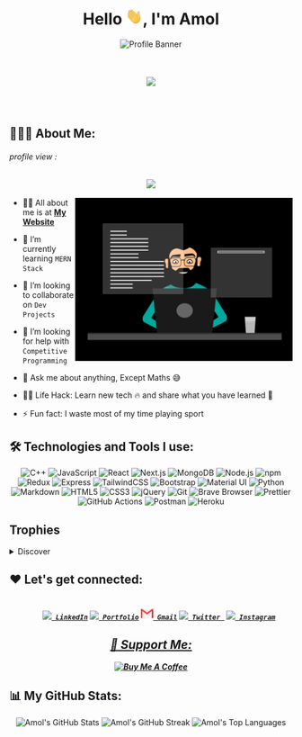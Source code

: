 <h1 align="center">Hello <img src="https://raw.githubusercontent.com/ABSphreak/ABSphreak/master/gifs/Hi.gif" width="30px" height="30px">, I'm Amol</h1>

<!-- Profile banner -->
<div align="center">
  <img src="https://res.cloudinary.com/dlgz2t08o/image/upload/v1729147274/banner_tyfqp6.png" alt="Profile Banner" />
</div>
<h1 align="center">
  <a href="">
    <img src="https://readme-typing-svg.herokuapp.com?lines=Born+too+late+to+explore+the+Earth%2C;born+too+early+to+explore+the+Galaxy%2C;+born+just+in+time+to+explore+Data.">
  </a>
</h1>

<br/>

## 👨🏻‍💻 About Me:

<h6> profile view : </h6>              

<p align="center"><img src="https://profile-counter.glitch.me/Amol5766/count.svg"/></p>

<img src="thoughtworks-gif_dribbble.gif" height="290px" align="right" />

- 🙋‍♂️ All about me is at **[My Website](https://amol-portfolio-plum.vercel.app/)**
  
- 🌱 I’m currently learning `MERN Stack`
  
- 👯 I’m looking to collaborate on `Dev Projects`
  
- 🤔 I’m looking for help with `Competitive Programming`
  
- 💬 Ask me about anything, Except Maths :sweat_smile:
  
- 👨‍💻 Life Hack: Learn new tech :fire: and share what you have learned :tada:
  
- ⚡ Fun fact: I waste most of my time playing sport

## 🛠️ Technologies and Tools I use:

<p align="center">
  <img alt="C++" src="https://img.shields.io/badge/C%2B%2B-00599C?style=for-the-badge&logo=c%2B%2B&logoColor=white" height="25px"/>
  <img alt="JavaScript" src="https://img.shields.io/badge/JavaScript-323330?style=for-the-badge&logo=javascript&logoColor=F7DF1E" height="25px"/>
  <img alt="React" src="https://img.shields.io/badge/React-20232A?style=for-the-badge&logo=react&logoColor=61DAFB" height="25px"/>
  <img alt="Next.js" src="https://img.shields.io/badge/Next-black?style=for-the-badge&logo=next.js&logoColor=white" height="25px"/>
  <img alt="MongoDB" src="https://img.shields.io/badge/MongoDB-13aa52?style=for-the-badge&logo=mongodb&logoColor=white" height="25px"/>
  <img alt="Node.js" src="https://img.shields.io/badge/Node.js-43853d?style=for-the-badge&logo=node.js&logoColor=white" height="25px"/>
  <img alt="npm" src="https://img.shields.io/badge/npm-000000.svg?style=for-the-badge&logo=npm&logoColor=white" height="25px"/>
  <img alt="Redux" src="https://img.shields.io/badge/Redux-764ABC?style=for-the-badge&logo=redux&logoColor=white" height="25px"/>
  <img alt="Express" src="https://img.shields.io/badge/Express-404d59.svg?style=for-the-badge&logo=express&logoColor=61DAFB" height="25px"/>
  <img alt="TailwindCSS" src="https://img.shields.io/badge/Tailwind_CSS-38B2AC?style=for-the-badge&logo=tailwind-css&logoColor=white" height="25px"/>
  <img alt="Bootstrap" src="https://img.shields.io/badge/Bootstrap-563D7C?style=for-the-badge&logo=bootstrap&logoColor=white" height="25px"/>
  <img alt="Material UI" src="https://img.shields.io/badge/Material--UI-0081CB?style=for-the-badge&logo=material-ui&logoColor=white" height="25px"/>
  <img alt="Python" src="https://img.shields.io/badge/Python-14354C?style=for-the-badge&logo=python&logoColor=white" height="25px"/>
  <img alt="Markdown" src="https://img.shields.io/badge/Markdown-000000?style=for-the-badge&logo=markdown&logoColor=white" height="25px"/>
  <img alt="HTML5" src="https://img.shields.io/badge/HTML5-E34F26?style=for-the-badge&logo=html5&logoColor=white" height="25px"/>
  <img alt="CSS3" src="https://img.shields.io/badge/CSS3-1572B6?style=for-the-badge&logo=css3&logoColor=white" height="25px"/>
  <img alt="jQuery" src="https://img.shields.io/badge/jQuery-0769AD.svg?style=for-the-badge&logo=jquery&logoColor=white" height="25px"/>
  <img alt="Git" src="https://img.shields.io/badge/Git-F05032?style=for-the-badge&logo=git&logoColor=white" height="25px"/>
  <img alt="Brave Browser" src="https://img.shields.io/badge/Brave_Browser-FB542B?style=for-the-badge&logo=brave&logoColor=white" height="25px"/>
  <img alt="Prettier" src="https://img.shields.io/badge/Prettier-F7B93E?style=for-the-badge&logo=prettier&logoColor=white" height="25px"/>
  <img alt="GitHub Actions" src="https://img.shields.io/badge/GitHub_Actions-2088FF?style=for-the-badge&logo=github-actions&logoColor=white" height="25px"/>
  <img alt="Postman" src="https://img.shields.io/badge/Postman-FF6C37?style=for-the-badge&logo=postman&logoColor=white" height="25px"/>
  <img alt="Heroku" src="https://img.shields.io/badge/Heroku-430098?style=for-the-badge&logo=heroku&logoColor=white" height="25px"/>
</p>

## Trophies
<details><summary>Discover</summary>
<p align="left">
<img width=900 src="https://github-profile-trophy.vercel.app/?username=Amol5766&column=7&theme=gruvbox&no-frame=true"/>
</details>

## ❤️ Let's get connected:

<h5 align="center">
  <code>
    <a href="https://www.linkedin.com/in/amol-m-82755a255/" title="LinkedIn Profile"><img width="22" src="https://github.com/zumrudu-anka/zumrudu-anka/blob/master/images/linkedin.svg"> LinkedIn</a></code>
  <code><a href="https://amol-portfolio-plum.vercel.app/" title="Portfolio Website"><img width="22" src="https://www.svgrepo.com/show/33980/paperclip.svg"> Portfolio</a></code>
  <code><a href="mailto:amolmaheshwara270@gmail.com" title="Gmail"><img width="22" src="https://github.com/C-mmon/C-mmon/blob/main/svg/gmail.svg"> Gmail</a></code>
  <code><a href="https://twitter.com/@AmolM002" title="Twitter"><img width="22" src="https://upload.wikimedia.org/wikipedia/sco/9/9f/Twitter_bird_logo_2012.svg"> Twitter </a></code>
  <code><a href="https://www.instagram.com/not_amol_ok/" title="Instagram"><img width="22" src="https://upload.wikimedia.org/wikipedia/commons/a/a5/Instagram_icon.png"> Instagram</code>

  ## 🤝 Support Me:

<a href="https://buymeacoffee.com/amol.m" target="_blank"><img src="https://cdn.buymeacoffee.com/buttons/v2/default-violet.png" alt="Buy Me A Coffee" height="60px" width="200px"></a>

## 📊 My GitHub Stats:

<div align="center">
  <img src="https://github-readme-stats.vercel.app/api?username=Amol5766&show_icons=true&theme=radical" alt="Amol's GitHub Stats" />
  <img src="https://github-readme-streak-stats.herokuapp.com/?user=Amol5766&theme=radical" alt="Amol's GitHub Streak" />
  <img src="https://github-readme-stats.vercel.app/api/top-langs/?username=Amol5766&layout=compact&theme=radical" alt="Amol's Top Languages" />
</div>

